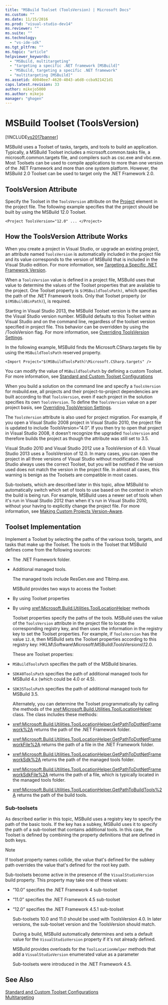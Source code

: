 ```yaml
---
title: "MSBuild Toolset (ToolsVersion) | Microsoft Docs"
ms.custom: ""
ms.date: 11/15/2016
ms.prod: "visual-studio-dev14"
ms.reviewer: ""
ms.suite: ""
ms.technology: 
  - "vs-ide-sdk"
ms.tgt_pltfrm: ""
ms.topic: "article"
helpviewer_keywords: 
  - "MSBuild, multitargeting"
  - "targeting a specific .NET framework [MSBuild]"
  - "MSBuild, targeting a specific .NET framework"
  - "multitargeting [MSBuild]"
ms.assetid: 40040ee7-4620-4043-a6d8-ccba921421d1
caps.latest.revision: 33
author: mikejo5000
ms.author: mikejo
manager: "ghogen"
---
```

# MSBuild Toolset (ToolsVersion)
[!INCLUDE[vs2017banner](../includes/vs2017banner.md)]

  
MSBuild uses a Toolset of tasks, targets, and tools to build an application. Typically, a MSBuild Toolset includes a microsoft.common.tasks file, a microsoft.common.targets file, and compilers such as csc.exe and vbc.exe. Most Toolsets can be used to compile applications to more than one version of the .NET Framework and more than one system platform. However, the MSBuild 2.0 Toolset can be used to target only the .NET Framework 2.0.  
  
## ToolsVersion Attribute  
 Specify the Toolset in the `ToolsVersion` attribute on the [Project](../msbuild/project-element-msbuild.md) element in the project file. The following example specifies that the project should be built by using the MSBuild 12.0 Toolset.  
  
```  
<Project ToolsVersion="12.0" ... </Project>  
```  
  
## How the ToolsVersion Attribute Works  
 When you create a project in Visual Studio, or upgrade an existing project, an attribute named `ToolsVersion` is automatically included in the project file and its value corresponds to the version of MSBuild that is included in the Visual Studio edition. For more information, see [Targeting a Specific .NET Framework Version](../ide/targeting-a-specific-dotnet-framework-version.md).  
  
 When a `ToolsVersion` value is defined in a project file, MSBuild uses that value to determine the values of the Toolset properties that are available to the project. One Toolset property is `$(MSBuildToolsPath)`, which specifies the path of the .NET Framework tools. Only that Toolset property (or `$(MSBuildBinPath)`), is required.  
  
 Starting in Visual Studio 2013, the MSBuild Toolset version is the same as the Visual Studio version number. MSBuild defaults to this Toolset within Visual Studio and on the command line, regardless of the toolset version specified in project file.  This behavior can be overridden by using the /ToolsVersion flag. For more information, see [Overriding ToolsVersion Settings](../msbuild/overriding-toolsversion-settings.md).  
  
 In the following example, MSBuild finds the Microsoft.CSharp.targets file by using the `MSBuildToolsPath` reserved property.  
  
```  
<Import Project="$(MSBuildToolsPath)\Microsoft.CSharp.targets" />  
```  
  
 You can modify the value of `MSBuildToolsPath` by defining a custom Toolset. For more information, see [Standard and Custom Toolset Configurations](../msbuild/standard-and-custom-toolset-configurations.md)  
  
 When you build a solution on the command line and specify a `ToolsVersion` for msbuild.exe, all projects and their project-to-project dependencies are built according to that `ToolsVersion`, even if each project in the solution specifies its own `ToolsVersion`. To define the `ToolsVersion` value on a per project basis, see [Overriding ToolsVersion Settings](../msbuild/overriding-toolsversion-settings.md).  
  
 The `ToolsVersion` attribute is also used for project migration. For example, if you open a Visual Studio 2008 project in Visual Studio 2010, the project file is updated to include ToolsVersion=”4.0”. If you then try to open that project in Visual Studio 2008, it doesn’t recognize the upgraded `ToolsVersion` and therefore builds the project as though the attribute was still set to 3.5.  
  
 Visual Studio 2010 and Visual Studio 2012 use a ToolsVersion of 4.0. Visual Studio 2013 uses a ToolsVersion of 12.0. In many cases, you can open the project in all three versions of Visual Studio without modification. Visual Studio always uses the correct Toolset, but you will be notified if the version used does not match the version in the project file. In almost all cases, this warning is benign as the Toolsets are compatible in most cases.  
  
 Sub-toolsets, which are described later in this topic, allow MSBuild to automatically switch which set of tools to use based on the context in which the build is being run. For example, MSBuild uses a newer set of tools when it's run in Visual Studio 2012 than when it's run in Visual Studio 2010, without your having to explicitly change the project file. For more information, see [Making Custom Projects Version-Aware](../misc/making-custom-projects-version-aware.md).  
  
## Toolset Implementation  
 Implement a Toolset by selecting the paths of the various tools, targets, and tasks that make up the Toolset. The tools in the Toolset that MSBuild defines come from the following sources:  
  
- The .NET Framework folder.  
  
- Additional managed tools.  
  
  The managed tools include ResGen.exe and TlbImp.exe.  
  
  MSBuild provides two ways to access the Toolset:  
  
- By using Toolset properties  
  
- By using <xref:Microsoft.Build.Utilities.ToolLocationHelper> methods  
  
  Toolset properties specify the paths of the tools. MSBuild uses the value of the `ToolsVersion` attribute in the project file to locate the corresponding registry key, and then uses the information in the registry key to set the Toolset properties. For example, if `ToolsVersion` has the value `12.0`, then MSBuild sets the Toolset properties according to this registry key: HKLM\Software\Microsoft\MSBuild\ToolsVersions\12.0.  
  
  These are Toolset properties:  
  
- `MSBuildToolsPath` specifies the path of the MSBuild binaries.  
  
- `SDK40ToolsPath` specifies the path of additional managed tools for MSBuild 4.x (which could be 4.0 or 4.5).  
  
- `SDK35ToolsPath` specifies the path of additional managed tools for MSBuild 3.5.  
  
  Alternately, you can determine the Toolset programmatically by calling the methods of the <xref:Microsoft.Build.Utilities.ToolLocationHelper> class. The class includes these methods:  
  
- <xref:Microsoft.Build.Utilities.ToolLocationHelper.GetPathToDotNetFramework%2A> returns the path of the .NET Framework folder.  
  
- <xref:Microsoft.Build.Utilities.ToolLocationHelper.GetPathToDotNetFrameworkFile%2A> returns the path of a file in the .NET Framework folder.  
  
- <xref:Microsoft.Build.Utilities.ToolLocationHelper.GetPathToDotNetFrameworkSdk%2A> returns the path of the managed tools folder.  
  
- <xref:Microsoft.Build.Utilities.ToolLocationHelper.GetPathToDotNetFrameworkSdkFile%2A> returns the path of a file, which is typically located in the managed tools folder.  
  
- <xref:Microsoft.Build.Utilities.ToolLocationHelper.GetPathToBuildTools%2A> returns the path of the build tools.  
  
### Sub-toolsets  
 As described earlier in this topic, MSBuild uses a registry key to specify the path of the basic tools. If the key has a subkey, MSBuild uses it to specify the path of a sub-toolset that contains additional tools. In this case, the Toolset is defined by combining the property definitions that are defined in both keys.  
  
> [!NOTE]
>  If toolset property names collide, the value that's defined for the subkey path overrides the value that's defined for the root key path.  
  
 Sub-toolsets become active in the presence of the `VisualStudioVersion` build property. This property may take one of these values:  
  
- “10.0” specifies the .NET Framework 4 sub-toolset  
  
- “11.0” specifies the .NET Framework 4.5 sub-toolset  
  
- “12.0” specifies the .NET Framework 4.5.1 sub-toolset  
  
  Sub-toolsets 10.0 and 11.0 should be used with ToolsVersion 4.0. In later versions, the sub-toolset version and the ToolsVersion should match.  
  
  During a build, MSBuild automatically determines and sets a default value for the `VisualStudioVersion` property if it's not already defined.  
  
  MSBuild provides overloads for the `ToolLocationHelper` methods that add a `VisualStudioVersion` enumerated value as a parameter  
  
  Sub-toolsets were introduced in the .NET Framework 4.5.  
  
## See Also  
 [Standard and Custom Toolset Configurations](../msbuild/standard-and-custom-toolset-configurations.md)   
 [Multitargeting](../msbuild/msbuild-multitargeting-overview.md)



